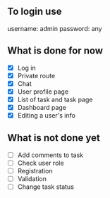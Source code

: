 ## To login use
username: admin
password: any

## What is done for now
- [x] Log in
- [x] Private route
- [x] Chat
- [x] User profile page
- [x] List of task and task page
- [x] Dashboard page
- [x] Editing a user's info

## What is not done yet
- [ ] Add comments to task
- [ ] Check user role
- [ ] Registration
- [ ] Validation
- [ ] Change task status
